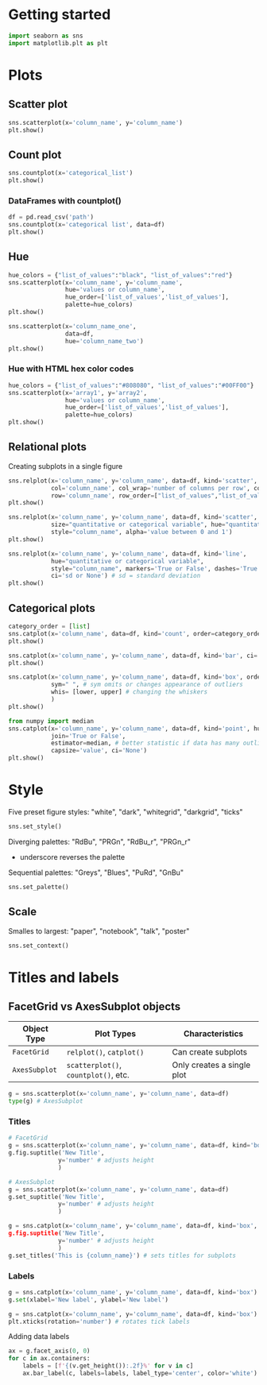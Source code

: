 # Getting started
```python
import seaborn as sns
import matplotlib.plt as plt
```
# Plots
## Scatter plot
```python
sns.scatterplot(x='column_name', y='column_name')
plt.show()
```

## Count plot
```python
sns.countplot(x='categorical_list')
plt.show()
```

### DataFrames with countplot()
```python
df = pd.read_csv('path')
sns.countplot(x='categorical list', data=df)
plt.show()
```
## Hue
```python
hue_colors = {"list_of_values":"black", "list_of_values":"red"}
sns.scatterplot(x='column_name', y='column_name',
                hue='values or column_name',
                hue_order=['list_of_values','list_of_values'],
                palette=hue_colors)
plt.show()
```

```python
sns.scatterplot(x='column_name_one',
                data=df,
                hue='column_name_two')
plt.show()
```

### Hue with HTML hex color codes
```python
hue_colors = {"list_of_values":"#808080", "list_of_values":"#00FF00"}
sns.scatterplot(x='array1', y='array2',
                hue='values or column_name',
                hue_order=['list_of_values','list_of_values'],
                palette=hue_colors)
plt.show()
```

## Relational plots
Creating subplots in a single figure
```python
sns.relplot(x='column_name', y='column_name', data=df, kind='scatter',
            col='column_name', col_wrap='number of columns per row', col_order=["list_of_values","list_of_values","list_of_values"],
            row='column_name', row_order=["list_of_values","list_of_values","list_of_values"])
plt.show()
```

```python
sns.relplot(x='column_name', y='column_name', data=df, kind='scatter',
            size="quantitative or categorical variable", hue="quantitative or categorical variable",
            style="column_name", alpha='value between 0 and 1')
plt.show()
```

```python
sns.relplot(x='column_name', y='column_name', data=df, kind='line',
            hue="quantitative or categorical variable",
            style="column_name", markers='True or False', dashes='True or False',
            ci='sd or None') # sd = standard deviation
plt.show()
```

## Categorical plots
```python
category_order = [list]
sns.catplot(x='column_name', data=df, kind='count', order=category_order)
plt.show()
```

```python
sns.catplot(x='column_name', y='column_name', data=df, kind='bar', ci='None')
plt.show()
```

```python
sns.catplot(x='column_name', y='column_name', data=df, kind='box', order=['list'],
            sym=" ", # sym omits or changes appearance of outliers
            whis= [lower, upper] # changing the whiskers
            ) 
plt.show()
```

```python
from numpy import median
sns.catplot(x='column_name', y='column_name', data=df, kind='point', hue='column_name',
            join='True or False',
            estimator=median, # better statistic if data has many outliers
            capsize='value', ci='None')
plt.show()
```

# Style
Five preset figure styles: "white", "dark", "whitegrid", "darkgrid", "ticks"
```python
sns.set_style()
```

Diverging palettes: "RdBu", "PRGn", "RdBu_r", "PRGn_r"
- underscore reverses the palette

Sequential palettes: "Greys", "Blues", "PuRd", "GnBu"
```python
sns.set_palette()
```
## Scale
Smalles to largest: "paper", "notebook", "talk", "poster"
```python
sns.set_context()
```

# Titles and labels
## FacetGrid vs AxesSubplot objects
| Object Type | Plot Types | Characteristics |  
| ------- | ------- | ------- | 
| `FacetGrid` |  `relplot()`, `catplot()` | Can create subplots | 
| `AxesSubplot` | `scatterplot()`, `countplot()`, etc. | Only creates a single plot | 

```python
g = sns.scatterplot(x='column_name', y='column_name', data=df)
type(g) # AxesSubplot
```

### Titles
```python
# FacetGrid
g = sns.scatterplot(x='column_name', y='column_name', data=df, kind='box')
g.fig.suptitle('New Title',
              y='number' # adjusts height
              )
```

```python
# AxesSubplot
g = sns.scatterplot(x='column_name', y='column_name', data=df)
g.set_suptitle('New Title',
              y='number' # adjusts height
              )
```

```python
g = sns.catplot(x='column_name', y='column_name', data=df, kind='box', col='column_name)
g.fig.suptitle('New Title',
              y='number' # adjusts height
              )
g.set_titles('This is {column_name}') # sets titles for subplots
```

### Labels
```python
g = sns.catplot(x='column_name', y='column_name', data=df, kind='box')
g.set(xlabel='New label', ylabel='New label')
```

```python
g = sns.catplot(x='column_name', y='column_name', data=df, kind='box')
plt.xticks(rotation='number') # rotates tick labels
```

Adding data labels
```python
ax = g.facet_axis(0, 0)
for c in ax.containers:
    labels = [f'{(v.get_height()):.2f}%' for v in c]
    ax.bar_label(c, labels=labels, label_type='center', color='white')
```
